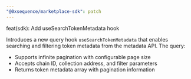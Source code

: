 ```yaml
---
"@0xsequence/marketplace-sdk": patch
---
```


feat(sdk): Add useSearchTokenMetadata hook

Introduces a new query hook `useSearchTokenMetadata` that enables searching and filtering token metadata from the metadata API. The query:

- Supports infinite pagination with configurable page size
- Accepts chain ID, collection address, and filter parameters
- Returns token metadata array with pagination information